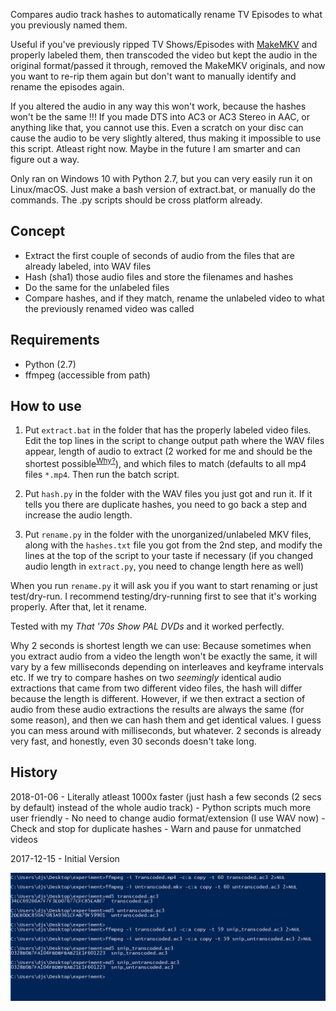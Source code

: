 Compares audio track hashes to automatically rename TV Episodes to what you previously named them.

Useful if you've previously ripped TV Shows/Episodes with [MakeMKV][makemkv] and properly labeled them, then transcoded the video but kept the audio in the original format/passed it through, removed the MakeMKV originals, and now you want to re-rip them again but don't want to manually identify and rename the episodes again.

If you altered the audio in any way this won't work, because the hashes won't be the same !!!
If you made DTS into AC3 or AC3 Stereo in AAC, or anything like that, you cannot use this.
Even a scratch on your disc can cause the audio to be very slightly altered, thus making it impossible to use this script.
Atleast right now. Maybe in the future I am smarter and can figure out a way.

Only ran on Windows 10 with Python 2.7, but you can very easily run it on Linux/macOS. Just make a bash version of extract.bat, or manually do the commands. The .py scripts should be cross platform already.

## Concept

- Extract the first couple of seconds of audio from the files that are already labeled, into WAV files
- Hash (sha1) those audio files and store the filenames and hashes
- Do the same for the unlabeled files
- Compare hashes, and if they match, rename the unlabeled video to what the previously renamed video was called

## Requirements

- Python (2.7)
- ffmpeg (accessible from path)

## How to use

1. Put `extract.bat` in the folder that has the properly labeled video files. Edit the top lines in the script to change output path where the WAV files appear, length of audio to extract (2 worked for me and should be the shortest possible<sup><a href="#2secs">Why?</a></sup>), and which files to match (defaults to all mp4 files `*.mp4`.
Then run the batch script.

2. Put `hash.py` in the folder with the WAV files you just got and run it. If it tells you there are duplicate hashes, you need to go back a step and increase the audio length.

3. Put `rename.py` in the folder with the unorganized/unlabeled MKV files, along with the `hashes.txt` file you got from the 2nd step, and modify the lines at the top of the script to your taste if necessary (if you changed audio length in `extract.py`, you need to change length here as well)

When you run `rename.py` it will ask you if you want to start renaming or just test/dry-run. I recommend testing/dry-running first to see that it's working properly. After that, let it rename.

Tested with my _That '70s Show PAL DVDs_ and it worked perfectly.

<a name="2secs"></a>Why 2 seconds is shortest length we can use: Because sometimes when you extract audio from a video the length won't be exactly the same, it will vary by a few milliseconds depending on interleaves and keyframe intervals etc. If we try to compare hashes on two _seemingly_ identical audio extractions that came from two different video files, the hash will differ because the length is different. However, if we then extract a section of audio from these audio extractions the results are always the same (for some reason), and then we can hash them and get identical values. I guess you can mess around with milliseconds, but whatever. 2 seconds is already very fast, and honestly, even 30 seconds doesn't take long.

## History

2018-01-06
	- Literally atleast 1000x faster (just hash a few seconds (2 secs by default) instead of the whole audio track)
	- Python scripts much more user friendly
	- No need to change audio format/extension (I use WAV now)
	- Check and stop for duplicate hashes
	- Warn and pause for unmatched videos

2017-12-15
	- Initial Version

[makemkv]: https://www.makemkv.com/

![Shows that the hashes are identical after extracting audio from the audio extractions from the videos](https://raw.githubusercontent.com/lambdan/video_bla/master/autolabel%20based%20on%20audio%20hash/images/hashes.PNG)